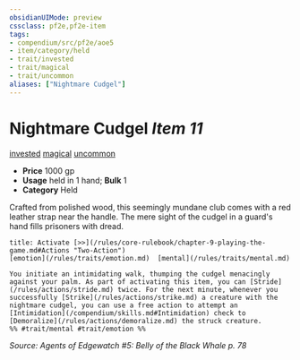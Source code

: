 ```yaml
---
obsidianUIMode: preview
cssclass: pf2e,pf2e-item
tags:
- compendium/src/pf2e/aoe5
- item/category/held
- trait/invested
- trait/magical
- trait/uncommon
aliases: ["Nightmare Cudgel"]
---
```

# Nightmare Cudgel *Item 11*  
[invested](/rules/traits/invested.md)  [magical](/rules/traits/magical.md)  [uncommon](/rules/traits/uncommon.md)  

- **Price** 1000 gp
- **Usage** held in 1 hand; **Bulk** 1
- **Category** Held

Crafted from polished wood, this seemingly mundane club comes with a red leather strap near the handle. The mere sight of the cudgel in a guard's hand fills prisoners with dread.

```ad-embed-ability
title: Activate [>>](/rules/core-rulebook/chapter-9-playing-the-game.md#Actions "Two-Action")
[emotion](/rules/traits/emotion.md)  [mental](/rules/traits/mental.md)  

You initiate an intimidating walk, thumping the cudgel menacingly against your palm. As part of activating this item, you can [Stride](/rules/actions/stride.md) twice. For the next minute, whenever you successfully [Strike](/rules/actions/strike.md) a creature with the nightmare cudgel, you can use a free action to attempt an [Intimidation](/compendium/skills.md#Intimidation) check to [Demoralize](/rules/actions/demoralize.md) the struck creature.  
%% #trait/mental #trait/emotion %%
```

*Source: Agents of Edgewatch #5: Belly of the Black Whale p. 78*